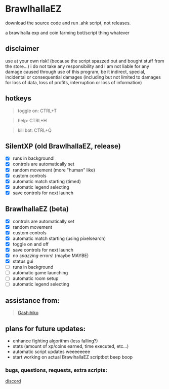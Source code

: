 # BrawlhallaEZ
download the source code and run .ahk script, not releases.

a brawlhalla exp and coin farming bot/script thing whatever

## disclaimer
use at your own risk! (because the script spazzed out and bought stuff from the store...)
i do not take any responsibility and i am not liable for any damage caused through use of this program, be it indirect, special, incidental or consequential damages (including but not limited to damages for loss of data, loss of profits, interruption or loss of information)

## **hotkeys**
>toggle on: CTRL+T

>help: CTRL+H

>kill bot: CTRL+Q

## **SilentXP** (old BrawlhallaEZ, release)
- [x] runs in background!
- [x] controls are automatically set
- [x] random movement (more "human" like)
- [x] custom controls
- [x] automatic match starting (timed)
- [x] automatic legend selecting
- [x] save controls for next launch

## **BrawlhallaEZ** (beta)
- [x] controls are automatically set
- [x] random movement
- [x] custom controls
- [x] automatic match starting (using pixelsearch)
- [x] toggle on and off
- [x] save controls for next launch
- [x] no *spazzing* errors! (maybe MAYBE)
- [x] status gui
- [ ] runs in background
- [ ] automatic game launching
- [ ] automatic room setup
- [ ] automatic legend selecting

## **assistance from:**
> [Gashihiko](https://github.com/gashihiko)

## **plans for future updates:**
- enhance fighting algorithm (less falling?)
- stats (amount of xp/coins earned, time executed, etc...)
- automatic script updates weeeeeeee
- start working on actual BrawlhallaEZ scriptbot beep boop

### bugs, questions, requests, extra scripts:
[discord](https://discord.gg/2uj73mK)
